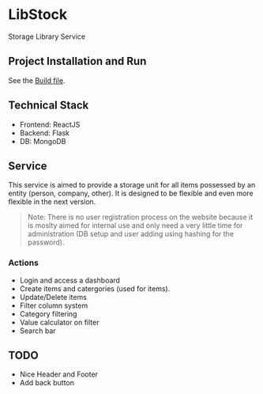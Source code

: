 # LibStock
Storage Library Service

## Project Installation and Run
See the [Build file](./docs/BUILD.md).

## Technical Stack
- Frontend: ReactJS
- Backend: Flask
- DB: MongoDB

## Service
This service is aimed to provide a storage unit for all items possessed by an entity (person, company, other). It is designed to be flexible and even more flexible in the next version.

> Note: There is no user registration process on the website because it is moslty aimed for internal use and only need a very little time for administration (DB setup and user adding using hashing for the password).

### Actions
- Login and access a dashboard
- Create items and catergories (used for items).
- Update/Delete items
- Filter column system
- Category filtering
- Value calculator on filter
- Search bar

## TODO
- Nice Header and Footer
- Add back button
